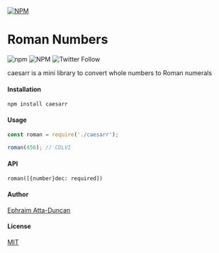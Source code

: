 [![NPM](https://nodei.co/npm/caesarr.png)](https://nodei.co/npm/caesarr/)

# Roman Numbers

![npm](https://img.shields.io/npm/v/caesarr) ![NPM](https://img.shields.io/npm/l/caesarr)
![Twitter Follow](https://img.shields.io/twitter/follow/dephraiim?style=social)

caesarr is a mini library to convert whole numbers to Roman numerals

#### Installation

`npm install caesarr`

#### Usage

```js
const roman = require('./caesarr');

roman(456); // CDLVI
```

#### API

`roman([{number}dec: required])`

#### Author

[Ephraim Atta-Duncan](https://dephraiim.now.sh)

#### License

[MIT](./license)
